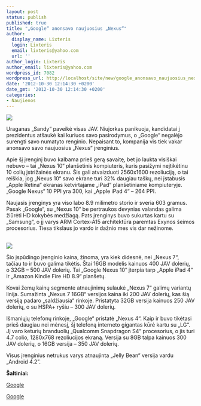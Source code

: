 ```yaml
---
layout: post
status: publish
published: true
title: "„Google“ anonsavo naujuosius „Nexus“"
author:
  display_name: Lixteris
  login: Lixteris
  email: lixteris@yahoo.com
  url: ''
author_login: Lixteris
author_email: lixteris@yahoo.com
wordpress_id: 7082
wordpress_url: http://localhost/site/new/google_anonsavo_naujuosius_nexus/
date: '2012-10-30 12:14:30 +0200'
date_gmt: '2012-10-30 12:14:30 +0200'
categories:
- Naujienos
---
```

<p><div class="imgright"><img src="http://technews.lt/upload/Nexus4.jpg"  /></div></p>
<p>
	Uraganas &bdquo;Sandy&ldquo; paveikė visas JAV. Niujorkas panikuoja, kandidatai į prezidentus at&scaron;aukė kai kuriuos savo pasirodymus, o &bdquo;Google&ldquo; negalėjo surengti savo numatyto renginio. Nepaisant to, kompanija vis tiek vakar anonsavo savo naujuosius &bdquo;Nexus&ldquo; įrenginius.</p>
<p>
	Apie &scaron;į įrenginį buvo kalbama prie&scaron; gerą savaitę, bet jo laukta visi&scaron;kai nebuvo &ndash; tai &bdquo;Nexus 10&ldquo; plan&scaron;etinis kompiuteris, kuris pasižymi neįtikėtinu 10 colių įstrižainės ekranu. &Scaron;is gali atvaizduoti 2560x1600 rezoliuciją, o tai rei&scaron;kia, jog &bdquo;Nexus 10&ldquo; savo ekrane turi 32% daugiau ta&scaron;kų, nei įstabusis &bdquo;Apple Retina&ldquo; ekranas ketvirtajame &bdquo;iPad&ldquo; plan&scaron;etiniame kompiuteryje. &bdquo;Google Nexus&ldquo; 10 PPI yra 300, kai &bdquo;Apple iPad 4&ldquo; &ndash; 264 PPI.</p>
<p>
	Naujasis įrenginys yra viso labo 8.9 milimetro storio ir sveria 603 gramus. Pasak &bdquo;Google&ldquo;, su &bdquo;Nexus 10&ldquo; be pertraukos devynias valandas galima žiūrėti HD kokybės medžiagą. Pats įrenginys buvo sukurtas kartu su &bdquo;Samsung&ldquo;, o jį varys ARM Cortex-A15 architektūra paremtas Exynos &scaron;eimos procesorius. Tiesa tikslaus jo vardo ir dažnio mes vis dar nežinome.</p>
<p>
	<br /><img src="http://technews.lt/upload/nexus-10-product-image2.jpg" /></p>
<p>
	&Scaron;io įspūdingo įrenginio kaina, žinoma, yra kiek didesnė, nei &bdquo;Nexus 7&ldquo;, tačiau to ir buvo galima tikėtis. &Scaron;tai 16GB modelis kainuos 400 JAV dolerių, o 32GB &ndash; 500 JAV dolerių. Tai &bdquo;Google Nexus 10&ldquo; įterpia tarp &bdquo;Apple iPad 4&ldquo; ir &bdquo;Amazon Kindle Fire HD 8.9&ldquo; plan&scaron;etų.</p>
<p>
	Kovai žemų kainų segmente atnaujinimų sulaukė &bdquo;Nexus 7&ldquo; galimų variantų linija. Sumažinta &bdquo;Nexus 7 16GB&ldquo; versijos kaina iki 200 JAV dolerių, kas &scaron;ią versiją padaro &bdquo;saldžiausia&ldquo; rinkoje. Pristatyta 32GB versija kainuos 250 JAV dolerių, o su HSPA+ ry&scaron;iu &ndash; 300 JAV dolerių.</p>
<p>
	I&scaron;maniųjų telefonų rinkoje, &bdquo;Google&ldquo; pristatė &bdquo;Nexus 4&ldquo;. Kaip ir buvo tikėtasi prie&scaron; daugiau nei mėnesį, &scaron;į telefoną interneto gigantas kūrė kartu su &bdquo;LG&ldquo;. Jį varo keturių branduolių &bdquo;Qualcomm Snapdragon S4&ldquo; procesorius, o jis turi 4.7 colio, 1280x768 rezoliucijos ekraną. Versija su 8GB talpa kainuos 300 JAV dolerių, o 16GB versija &ndash; 350 JAV dolerių.</p>
<p>
	Visus įrenginius netrukus varys atnaujinta &bdquo;Jelly Bean&ldquo; versija vardu &bdquo;Android 4.2&rdquo;.</p>
<p>
	<strong>&Scaron;altiniai: </strong></p>
<p>
	<a class="ns" href="http://googleblog.blogspot.com/2012/10/nexus-best-of-google-now-in-three-sizes.html">Google</a></p>
<p>
	<a class="ns" href="http://www.google.com/nexus/10/">Google</a></p>

